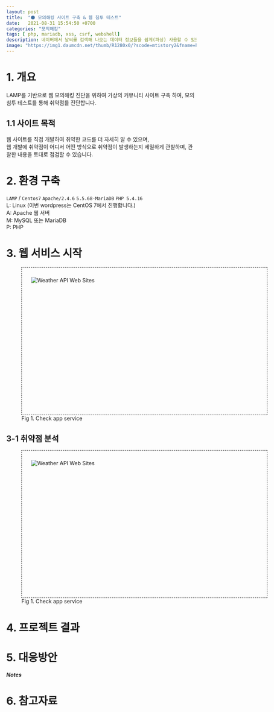 ```yaml
---
layout: post
title:  "⚫ 모의해킹 사이트 구축 & 웹 침투 테스트"
date:   2021-08-31 15:54:50 +0700
categories: "모의해킹"
tags: [ php, mariadb, xss, csrf, webshell]
description: 네이버에서 날씨를 검색해 나오는 데이터 정보들을 쉽게(파싱) 사용할 수 있도록 간단하고 쉽게 제공해 주는 API를 만들어 보았습니다. "이 API는 JSON 포맷의 응답을 전송합니다."
image: "https://img1.daumcdn.net/thumb/R1280x0/?scode=mtistory2&fname=https%3A%2F%2Fblog.kakaocdn.net%2Fdn%2FcVNmm8%2FbtrdEjeFK6C%2FSb271UmoPaBwntvxpKDAOK%2Fimg.png"
---
```

# 1. 개요

LAMP를 기반으로 웹 모의해킹 진단을 위하여 가상의 커뮤니티 사이트 구축 하여, 모의 침투 테스트를 통해 취약점를 진단합니다.

<!-- CIA Web Sites는 php, mariadb의 취약점을 고려해야 할 측면에 대해 설명합니다. -->

## 1.1 사이트 목적

웹 사이트를 직접 개발하여 취약한 코드를 더 자세히 알 수 있으며,
<br>웹 개발에 취약점이 어디서 어떤 방식으로 취약점이 발생하는지 세밀하게 관찰하며, 관찰한 내용을 토대로 점검할 수 있습니다.


# 2. 환경 구축

`LAMP` / `Centos7` `Apache/2.4.6` `5.5.68-MariaDB` `PHP 5.4.16`
<br>L: Linux (이번 wordpress는 CentOS 7에서 진행합니다.)
<br>A: Apache 웹 서버
<br>M: MySQL 또는 MariaDB
<br>P: PHP


<style>
.zoom {
  padding: 25px;
  width: 600px;
  height: 340px;
}

.zoom:hover {
  transform: scale(1.75);
  transition: .5s; /* 부드럽게 */
}
</style>

# 3. 웹 서비스 시작
<figure>
<div style="border:1px dashed; padding:25px;" class="zoom"><img src="https://blog.kakaocdn.net/dn/zQSSl/btrdDLDbTUF/ATgAF375H6kwcUo6uLVCx1/img.gif" alt="Weather API Web Sites"></div>
<figcaption>Fig 1. Check app service</figcaption>
</figure>

## 3-1 취약점 분석
<figure>
<div style="border:1px dashed; padding:25px;" class="zoom"><img src="https://blog.kakaocdn.net/dn/zQSSl/btrdDLDbTUF/ATgAF375H6kwcUo6uLVCx1/img.gif" alt="Weather API Web Sites"></div>
<figcaption>Fig 1. Check app service</figcaption>
</figure>

# 4. 프로젝트 결과

# 5. 대응방안

##### Notes

# 6. 참고자료
